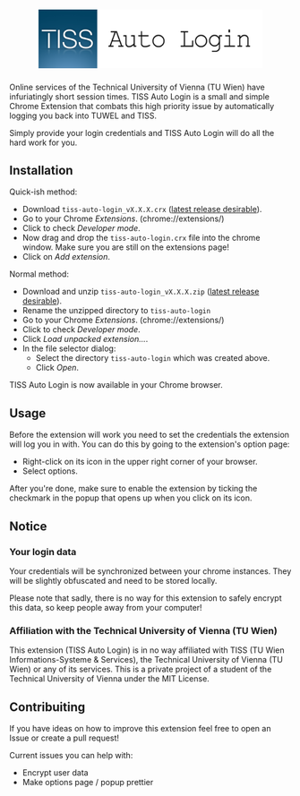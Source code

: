 <h1 align="center">
<sub>
<img alt="Logo" src="/src/img/logo.png"
    width="400"/>
</sub>
</h1>

Online services of the Technical University of Vienna (TU Wien) have infuriatingly short session times. TISS Auto Login is a small and simple Chrome Extension that combats this high priority issue by automatically logging you back into TUWEL and TISS.

Simply provide your login credentials and TISS Auto Login will do all the hard work for you.

## Installation
Quick-ish method:
- Download `tiss-auto-login_vX.X.X.crx` ([latest release desirable](https://github.com/lforst/tiss-auto-login/releases)).
- Go to your Chrome *Extensions*. (chrome://extensions/)
- Click to check *Developer mode*.
- Now drag and drop the `tiss-auto-login.crx` file into the chrome window. Make sure you are still on the extensions page!
- Click on *Add extension*.

Normal method:
- Download and unzip `tiss-auto-login_vX.X.X.zip` ([latest release desirable](https://github.com/lforst/tiss-auto-login/releases)).
- Rename the unzipped directory to `tiss-auto-login`
- Go to your Chrome *Extensions*. (chrome://extensions/)
- Click to check *Developer mode*.
- Click *Load unpacked extension...*.
- In the file selector dialog:
    - Select the directory `tiss-auto-login` which was created above.
    - Click *Open*.  

TISS Auto Login is now available in your Chrome browser.

## Usage
Before the extension will work you need to set the credentials the extension will log you in with. You can do this by going to the extension's option page:
- Right-click on its icon in the upper right corner of your browser.
- Select options.

After you're done, make sure to enable the extension by ticking the checkmark in the popup that opens up when you click on its icon.

## Notice

### Your login data
Your credentials will be synchronized between your chrome instances. They will be slightly obfuscated and need to be stored locally.

Please note that sadly, there is no way for this extension to safely encrypt this data, so keep people away from your computer!

### Affiliation with the Technical University of Vienna (TU Wien)
This extension (TISS Auto Login) is in no way affiliated with TISS (TU Wien Informations-Systeme & Services), the Technical University of Vienna (TU Wien) or any of its services. This is a private project of a student of the Technical University of Vienna under the MIT License.

## Contribuiting
If you have ideas on how to improve this extension feel free to open an Issue or create a pull request!

Current issues you can help with:
- Encrypt user data
- Make options page / popup prettier